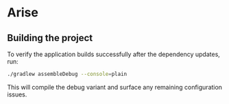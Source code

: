 # Arise

## Building the project

To verify the application builds successfully after the dependency updates, run:

```bash
./gradlew assembleDebug --console=plain
```

This will compile the debug variant and surface any remaining configuration issues.
